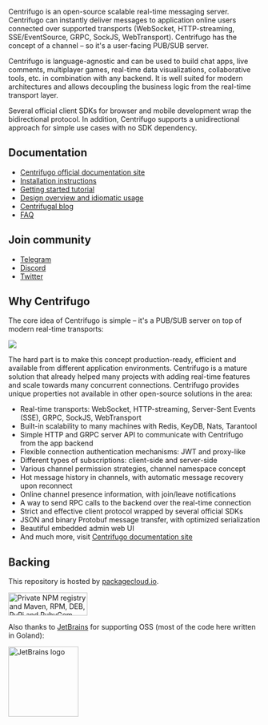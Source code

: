 Centrifugo is an open-source scalable real-time messaging server. Centrifugo can instantly deliver messages to application online users connected over supported transports (WebSocket, HTTP-streaming, SSE/EventSource, GRPC, SockJS, WebTransport). Centrifugo has the concept of a channel – so it's a user-facing PUB/SUB server.

Centrifugo is language-agnostic and can be used to build chat apps, live comments, multiplayer games, real-time data visualizations, collaborative tools, etc. in combination with any backend. It is well suited for modern architectures and allows decoupling the business logic from the real-time transport layer.

Several official client SDKs for browser and mobile development wrap the bidirectional protocol. In addition, Centrifugo supports a unidirectional approach for simple use cases with no SDK dependency.

## Documentation

* [Centrifugo official documentation site](https://centrifugal.dev)
* [Installation instructions](https://centrifugal.dev/docs/getting-started/installation)
* [Getting started tutorial](https://centrifugal.dev/docs/getting-started/quickstart)
* [Design overview and idiomatic usage](https://centrifugal.dev/docs/getting-started/design)
* [Centrifugal blog](https://centrifugal.dev/blog)
* [FAQ](https://centrifugal.dev/docs/faq)

## Join community

* [Telegram](https://t.me/joinchat/ABFVWBE0AhkyyhREoaboXQ)
* [Discord](https://discord.gg/tYgADKx)
* [Twitter](https://twitter.com/centrifugal_dev)

## Why Centrifugo

The core idea of Centrifugo is simple – it's a PUB/SUB server on top of modern real-time transports:

<img src="https://centrifugal.dev/img/protocol_pub_sub.png?v=1" />

The hard part is to make this concept production-ready, efficient and available from different application environments. Centrifugo is a mature solution that already helped many projects with adding real-time features and scale towards many concurrent connections. Centrifugo provides unique properties not available in other open-source solutions in the area:

* Real-time transports: WebSocket, HTTP-streaming, Server-Sent Events (SSE), GRPC, SockJS, WebTransport
* Built-in scalability to many machines with Redis, KeyDB, Nats, Tarantool
* Simple HTTP and GRPC server API to communicate with Centrifugo from the app backend
* Flexible connection authentication mechanisms: JWT and proxy-like
* Different types of subscriptions: client-side and server-side
* Various channel permission strategies, channel namespace concept
* Hot message history in channels, with automatic message recovery upon reconnect
* Online channel presence information, with join/leave notifications
* A way to send RPC calls to the backend over the real-time connection
* Strict and effective client protocol wrapped by several official SDKs
* JSON and binary Protobuf message transfer, with optimized serialization
* Beautiful embedded admin web UI
* And much more, visit [Centrifugo documentation site](https://centrifugal.dev)

## Backing

This repository is hosted by [packagecloud.io](https://packagecloud.io/).

<a href="https://packagecloud.io/"><img height="46" width="158" alt="Private NPM registry and Maven, RPM, DEB, PyPi and RubyGem Repository · packagecloud" src="https://packagecloud.io/images/packagecloud-badge.png" /></a>

Also thanks to [JetBrains](https://www.jetbrains.com/) for supporting OSS (most of the code here written in Goland):

<a href="https://www.jetbrains.com/"><img height="140" src="https://resources.jetbrains.com/storage/products/company/brand/logos/jb_beam.png" alt="JetBrains logo"></a>
